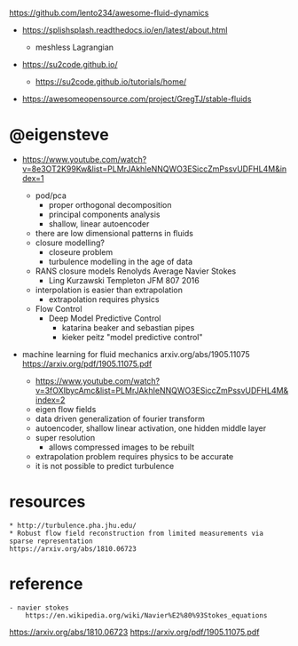 

https://github.com/lento234/awesome-fluid-dynamics

* https://splishsplash.readthedocs.io/en/latest/about.html
    - meshless Lagrangian
* https://su2code.github.io/
    - https://su2code.github.io/tutorials/home/

* https://awesomeopensource.com/project/GregTJ/stable-fluids

#  @eigensteve

* https://www.youtube.com/watch?v=8e3OT2K99Kw&list=PLMrJAkhIeNNQWO3ESiccZmPssvUDFHL4M&index=1
    * pod/pca
        - proper orthogonal decomposition
        - principal components analysis
        * shallow, linear autoencoder
    * there are low dimensional patterns in fluids
    * closure modelling?
        * closeure problem
        * turbulence modelling in the age of data
    * RANS closure models
        Renolyds Average Navier Stokes
        - Ling Kurzawski Templeton JFM 807 2016
    * interpolation is easier than extrapolation
        * extrapolation requires physics
    * Flow Control
        - Deep Model Predictive Control
            * katarina beaker and sebastian pipes
            * kieker peitz "model predictive control"

* machine learning for fluid mechanics
    arxiv.org/abs/1905.11075
    https://arxiv.org/pdf/1905.11075.pdf

    - https://www.youtube.com/watch?v=3fOXIbycAmc&list=PLMrJAkhIeNNQWO3ESiccZmPssvUDFHL4M&index=2
    - eigen flow fields
    - data driven generalization of fourier transform
    - autoencoder, shallow linear activation, one hidden middle layer
    * super resolution
        - allows compressed images to be rebuilt
    * extrapolation problem requires physics to be accurate
    * it is not possible to predict turbulence



# resources
    * http://turbulence.pha.jhu.edu/
    * Robust flow field reconstruction from limited measurements via sparse representation
    https://arxiv.org/abs/1810.06723    

# reference
    - navier stokes
        https://en.wikipedia.org/wiki/Navier%E2%80%93Stokes_equations

https://arxiv.org/abs/1810.06723
https://arxiv.org/pdf/1905.11075.pdf
